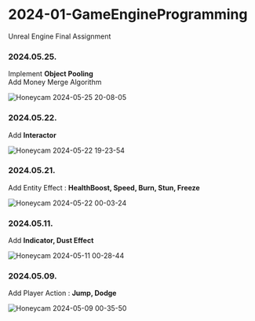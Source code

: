 # 2024-01-GameEngineProgramming
 Unreal Engine Final Assignment

### 2024.05.25.
Implement __Object Pooling__<br/>
Add Money Merge Algorithm

![Honeycam 2024-05-25 20-08-05](https://github.com/areasplash/2024-01-GameEngineProgramming/assets/50064865/673f3775-9160-4f3b-b4a8-f79dcb5bc472)

### 2024.05.22.
Add __Interactor__

![Honeycam 2024-05-22 19-23-54](https://github.com/areasplash/2024-01-GameEngineProgramming/assets/50064865/2ce287ec-d9bb-4794-b808-2a3be7368be2)

### 2024.05.21.
Add Entity Effect : __HealthBoost, Speed, Burn, Stun, Freeze__

![Honeycam 2024-05-22 00-03-24](https://github.com/areasplash/2024-01-GameEngineProgramming/assets/50064865/ed2bcdd8-0840-4feb-bba5-7e4c5bf0fa73)

### 2024.05.11.
Add __Indicator, Dust Effect__

![Honeycam 2024-05-11 00-28-44](https://github.com/areasplash/2024-01-GameEngineProgramming/assets/50064865/ddf8d422-5da2-48d3-93f1-f959cf6ff958)

### 2024.05.09.
Add Player Action : __Jump, Dodge__

![Honeycam 2024-05-09 00-35-50](https://github.com/areasplash/2024-01-GameEngineProgramming/assets/50064865/410110d1-d7e7-4a67-b51d-2271a4541373)
